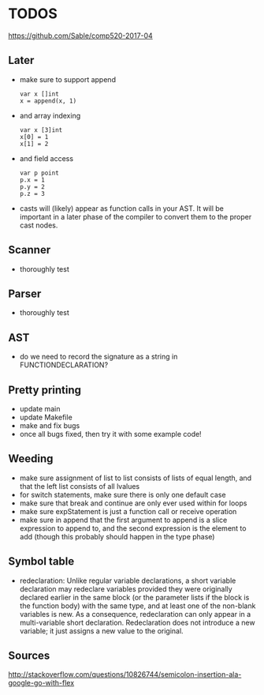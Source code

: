 # TODOS

https://github.com/Sable/comp520-2017-04

## Later
- make sure to support append
    ```
    var x []int
    x = append(x, 1)
    ```
- and array indexing
    ```
    var x [3]int
    x[0] = 1
    x[1] = 2
    ```
- and field access
    ```
    var p point
    p.x = 1
    p.y = 2
    p.z = 3
    ```
- casts will (likely) appear as function calls in your AST. It will be important in a later
phase of the compiler to convert them to the proper cast nodes.

## Scanner
- thoroughly test

## Parser
- thoroughly test

## AST
- do we need to record the signature as a string in FUNCTIONDECLARATION?

## Pretty printing
- update main
- update Makefile
- make and fix bugs
- once all bugs fixed, then try it with some example code!

## Weeding
- make sure assignment of list to list consists of lists of equal length, and that the left list consists of all lvalues
- for switch statements, make sure there is only one default case
- make sure that break and continue are only ever used within for loops
- make sure expStatement is just a function call or receive operation
- make sure in append that the first argument to append is a slice expression to append to, and the second expression
is the element to add (though this probably should happen in the type phase)

## Symbol table
- redeclaration: Unlike regular variable declarations, a short variable declaration may redeclare variables provided they were originally declared earlier in the same block (or the parameter lists if the block is the function body) with the same type, and at least one of the non-blank variables is new. As a consequence, redeclaration can only appear in a multi-variable short declaration. Redeclaration does not introduce a new variable; it just assigns a new value to the original.

## Sources
http://stackoverflow.com/questions/10826744/semicolon-insertion-ala-google-go-with-flex

